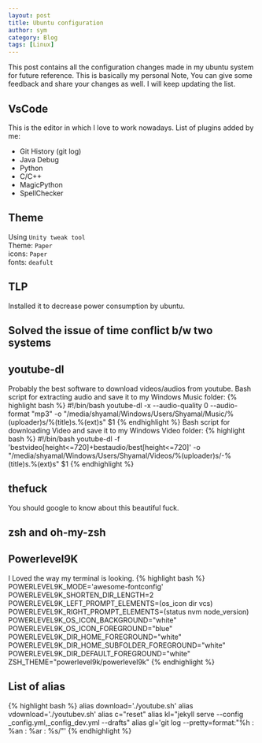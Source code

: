 ```yaml
---
layout: post
title: Ubuntu configuration
author: sym
category: Blog
tags: [Linux]
---
```


This post contains all the configuration changes made in my ubuntu system for
future reference. This is basically my personal Note, You can give some feedback and share your
changes as well. I will keep updating the list.  

## VsCode
This is the editor in which I love to work nowadays. 
List of plugins added by me:
* Git History (git log)
* Java Debug
* Python
* C/C++
* MagicPython
* SpellChecker

## Theme
Using `Unity tweak tool`  
Theme: `Paper`  
icons: `Paper`  
fonts: `deafult`

## TLP 
Installed it to decrease power consumption by ubuntu.

## Solved the issue of time conflict b/w two systems

## youtube-dl
Probably the best software to download videos/audios from youtube.
Bash script for extracting audio and save it to my Windows Music folder:
{% highlight bash %}
#!/bin/bash
youtube-dl -x --audio-quality 0 --audio-format "mp3" -o  "/media/shyamal/Windows/Users/Shyamal/Music/%(uploader)s/%(title)s.%(ext)s" $1
{% endhighlight %}
Bash script for downloading Video and save it to my Windows Video folder:
{% highlight bash %}
#!/bin/bash
youtube-dl -f 'bestvideo[height<=720]+bestaudio/best[height<=720]' -o  "/media/shyamal/Windows/Users/Shyamal/Videos/%(uploader)s/-%(title)s.%(ext)s" $1
{% endhighlight %}

## thefuck
You should google to know about this beautiful fuck.

## zsh and oh-my-zsh

## Powerlevel9K
I Loved the way my terminal is looking.
{% highlight bash %}
POWERLEVEL9K_MODE='awesome-fontconfig'
POWERLEVEL9K_SHORTEN_DIR_LENGTH=2
POWERLEVEL9K_LEFT_PROMPT_ELEMENTS=(os_icon dir vcs)
POWERLEVEL9K_RIGHT_PROMPT_ELEMENTS=(status nvm node_version)
POWERLEVEL9K_OS_ICON_BACKGROUND="white"
POWERLEVEL9K_OS_ICON_FOREGROUND="blue"
POWERLEVEL9K_DIR_HOME_FOREGROUND="white"
POWERLEVEL9K_DIR_HOME_SUBFOLDER_FOREGROUND="white"
POWERLEVEL9K_DIR_DEFAULT_FOREGROUND="white"
ZSH_THEME="powerlevel9k/powerlevel9k"
{% endhighlight %}

## List of alias

{% highlight bash %}
alias download='./youtube.sh'
alias vdownload='./youtubev.sh'
alias c="reset"
alias kl="jekyll serve --config _config.yml,_config_dev.yml --drafts"
alias gl='git log --pretty=format:"%h : %an : %ar : %s/"'
{% endhighlight %}

